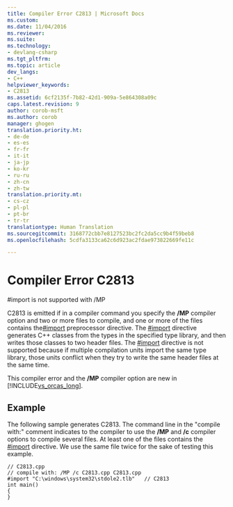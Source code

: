 ```yaml
---
title: Compiler Error C2813 | Microsoft Docs
ms.custom: 
ms.date: 11/04/2016
ms.reviewer: 
ms.suite: 
ms.technology:
- devlang-csharp
ms.tgt_pltfrm: 
ms.topic: article
dev_langs:
- C++
helpviewer_keywords:
- C2813
ms.assetid: 6cf2135f-7b82-42d1-909a-5e864308a09c
caps.latest.revision: 9
author: corob-msft
ms.author: corob
manager: ghogen
translation.priority.ht:
- de-de
- es-es
- fr-fr
- it-it
- ja-jp
- ko-kr
- ru-ru
- zh-cn
- zh-tw
translation.priority.mt:
- cs-cz
- pl-pl
- pt-br
- tr-tr
translationtype: Human Translation
ms.sourcegitcommit: 3168772cbb7e8127523bc2fc2da5cc9b4f59beb8
ms.openlocfilehash: 5cdfa3133ca62c6d923ac2fdae973822669fe11c

---
```

# Compiler Error C2813
\#import is not supported with /MP  
  
 C2813 is emitted if in a compiler command you specify the **/MP** compiler option and two or more files to compile, and one or more of the files contains the[#import](../../preprocessor/hash-import-directive-cpp.md) preprocessor directive. The [#import](../../preprocessor/hash-import-directive-cpp.md) directive generates C++ classes from the types in the specified type library, and then writes those classes to two header files. The [#import](../../preprocessor/hash-import-directive-cpp.md) directive is not supported because if multiple compilation units import the same type library, those units conflict when they try to write the same header files at the same time.  
  
 This compiler error and the **/MP** compiler option are new in [!INCLUDE[vs_orcas_long](../../atl/reference/includes/vs_orcas_long_md.md)].  
  
## Example  
 The following sample generates C2813. The command line in the "compile with:" comment indicates to the compiler to use the **/MP** and **/c** compiler options to compile several files. At least one of the files contains the [#import](../../preprocessor/hash-import-directive-cpp.md) directive. We use the same file twice for the sake of testing this example.  
  
```  
// C2813.cpp  
// compile with: /MP /c C2813.cpp C2813.cpp  
#import "C:\windows\system32\stdole2.tlb"   // C2813  
int main()   
{  
}  
```


<!--HONumber=Jan17_HO2-->


